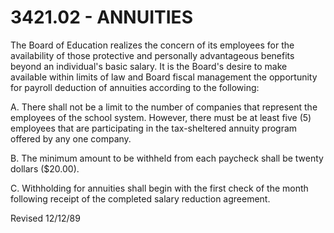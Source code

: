 3421.02 - ANNUITIES
===================

The Board of Education realizes the concern of its employees for the
availability of those protective and personally advantageous benefits
beyond an individual's basic salary. It is the Board's desire to make
available within limits of law and Board fiscal management the
opportunity for payroll deduction of annuities according to the
following:

A. There shall not be a limit to the number of companies that represent
the employees of the school system. However, there must be at least five
(5) employees that are participating in the tax-sheltered annuity
program offered by any one company.

B. The minimum amount to be withheld from each paycheck shall be twenty
dollars (\$20.00).

C. Withholding for annuities shall begin with the first check of the
month following receipt of the completed salary reduction agreement.

Revised 12/12/89
